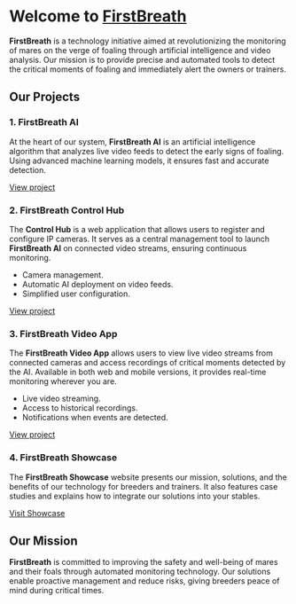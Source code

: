 
# Welcome to [FirstBreath](https://www.firstbreath.fr/)

**FirstBreath** is a technology initiative aimed at revolutionizing the monitoring of mares on the verge of foaling through artificial intelligence and video analysis. Our mission is to provide precise and automated tools to detect the critical moments of foaling and immediately alert the owners or trainers.

## Our Projects

### 1. **FirstBreath AI**
At the heart of our system, **FirstBreath AI** is an artificial intelligence algorithm that analyzes live video feeds to detect the early signs of foaling. Using advanced machine learning models, it ensures fast and accurate detection.

[View project](https://github.com/FirstBreath/FirstBreathAI)

### 2. **FirstBreath Control Hub**
The **Control Hub** is a web application that allows users to register and configure IP cameras. It serves as a central management tool to launch **FirstBreath AI** on connected video streams, ensuring continuous monitoring.

- Camera management.
- Automatic AI deployment on video feeds.
- Simplified user configuration.

[View project](https://github.com/FirstBreath/Control-Hub)

### 3. **FirstBreath Video App**
The **FirstBreath Video App** allows users to view live video streams from connected cameras and access recordings of critical moments detected by the AI. Available in both web and mobile versions, it provides real-time monitoring wherever you are.

- Live video streaming.
- Access to historical recordings.
- Notifications when events are detected.

[View project](https://github.com/FirstBreath/Video-App)

### 4. **FirstBreath Showcase**
The **FirstBreath Showcase** website presents our mission, solutions, and the benefits of our technology for breeders and trainers. It also features case studies and explains how to integrate our solutions into your stables.

[Visit Showcase](https://www.firstbreath.com)

## Our Mission

**FirstBreath** is committed to improving the safety and well-being of mares and their foals through automated monitoring technology. Our solutions enable proactive management and reduce risks, giving breeders peace of mind during critical times.
